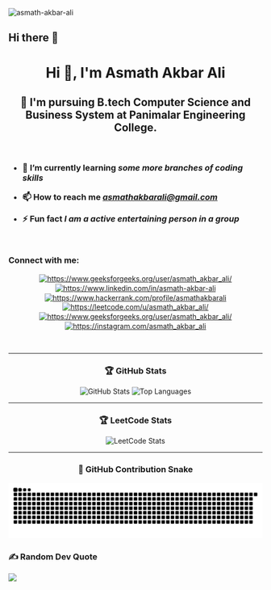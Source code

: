 <p align="left"> <img src="https://komarev.com/ghpvc/?username=asmath-akbar-ali&label=Profile%20views&color=0e75b6&style=flat" alt="asmath-akbar-ali" /> </p>

## Hi there 👋<h1 align="center">Hi 👋, I'm Asmath Akbar Ali</h1>
<h2 align="center">👋 I'm pursuing B.tech Computer Science and Business System at Panimalar Engineering College. 
</h2>

<br>
<h3>
  
- 🌱 I’m currently learning *some more branches of coding skills*

- 📫 How to reach me *asmathakbarali@gmail.com*

- ⚡ Fun fact *I am a active entertaining person in a group*
</h3>
<br>

<h3 align="left">Connect with me:</h3>
<p align="center">
<a href="https://github.com/asmath-akbar-ali" target="_blank"><img align="center" src="https://raw.githubusercontent.com/rahuldkjain/github-profile-readme-generator/master/src/images/icons/Social/github.svg" alt="https://www.geeksforgeeks.org/user/asmath_akbar_ali/" height="40" width="50" /></a>
<a href="https://www.linkedin.com/in/asmath-akbar-ali" target="_blank"><img align="center" src="https://raw.githubusercontent.com/rahuldkjain/github-profile-readme-generator/master/src/images/icons/Social/linked-in-alt.svg" alt="https://www.linkedin.com/in/asmath-akbar-ali" height="40" width="50" /></a>  
<a href="https://www.hackerrank.com/profile/asmathakbarali" target="_blank"><img align="center" src="https://raw.githubusercontent.com/rahuldkjain/github-profile-readme-generator/master/src/images/icons/Social/hackerrank.svg" alt="https://www.hackerrank.com/profile/asmathakbarali" height="40" width="50" /></a>
<a href="https://leetcode.com/u/asmath_akbar_ali/" target="_blank"><img align="center" src="https://raw.githubusercontent.com/rahuldkjain/github-profile-readme-generator/master/src/images/icons/Social/leet-code.svg" alt="https://leetcode.com/u/asmath_akbar_ali/" height="40" width="50" /></a>
<a href="https://www.geeksforgeeks.org/user/asmath_akbar_ali/" target="_blank"><img align="center" src="https://raw.githubusercontent.com/rahuldkjain/github-profile-readme-generator/master/src/images/icons/Social/geeks-for-geeks.svg" alt="https://www.geeksforgeeks.org/user/asmath_akbar_ali/" height="40" width="50" /></a>
<a href="https://instagram.com/asmath_akbar_ali" target="_blank"><img align="center" src="https://raw.githubusercontent.com/rahuldkjain/github-profile-readme-generator/master/src/images/icons/Social/instagram.svg" alt="https://instagram.com/asmath_akbar_ali" height="40" width="50" /></a>

</p>
<br>


---
<h3 align="center">🏆 GitHub Stats</h3>

<div align="center">
  <img src="https://github-readme-stats.vercel.app/api?username=asmath-akbar-ali&hide_title=false&hide_rank=false&show_icons=true&include_all_commits=true&count_private=true&disable_animations=false&theme=dracula&locale=en&hide_border=true" height="150" alt="GitHub Stats" />
  <img src="https://github-readme-stats.vercel.app/api/top-langs?username=asmath-akbar-ali&locale=en&hide_title=false&layout=compact&card_width=320&langs_count=5&theme=dracula&hide_border=true" height="150" alt="Top Languages" />
</div>


---

<h3 align="center">🏆 LeetCode Stats</h3>

<p align="center">
  <img src="https://leetcard.jacoblin.cool/Asmath_Akbar_Ali?theme=dark&font=Actor&ext=heatmap" alt="LeetCode Stats" />
</p>

---

<h3 align="center">🐍 GitHub Contribution Snake</h3>

<p align="center">
  <img src="https://raw.githubusercontent.com/Developer-KAMALESH/Developer-KAMALESH/output/snake.svg" alt="Snake animation" />
</p>

### ✍ Random Dev Quote
![](https://quotes-github-readme.vercel.app/api?type=horizontal&theme=radical)
